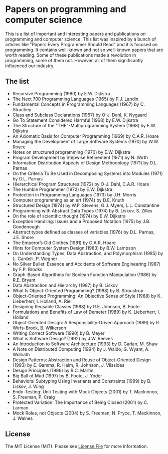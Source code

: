 # Papers on programming and computer science

This is a list of important and interesting papers and publications on programming and computer science. This list
was inspired by a bunch of articles like "Papers Every Programmer Should Read" and it is focused on programming.
It contains well-known and not so well-known papers that are worth reading. Some of these publications made a revolution
in programming, some of them not. However, all of them significantly influenced our industry.

## The list

- Recursive Programming (1960) by E.W. Dijkstra
- The Next 700 Programming Languages (1965) by P.J. Landin
- Fundamental Concepts in Programming Languages (1967) by C. Strachey
- Class and Subclass Declarations (1967) by O-J. Dahl, K. Nygaard
- Go To Statement Considered Harmful (1968) by E.W. Dijkstra
- The Structure of the "THE"-Multiprogramming System (1968) by E.W. Dijkstra
- An Axiomatic Basis for Computer Programming (1969) by C.A.R. Hoare
- Managing the Development of Large Software Systems (1970) by W.W. Royce
- Notes on structured programming (1970) by E.W. Dijkstra
- Program Development by Stepwise Refinement (1971) by N. Wirth
- Information Distribution Aspects of Design Methodology (1971) by D.L. Parnas
- On the Criteria To Be Used in Decomposing Systems into Modules (1971) by D.L. Parnas
- Hierarchical Program Structures (1972) by O-J. Dahl, C.A.R. Hoare
- The Humble Programmer (1972) by E.W. Dijkstra
- Protection in Programming Languages (1973) by J.H. Morris
- Computer programming as an art (1974) by D.E. Knuth
- Structured Design (1974) by W.P. Stevens, G.J. Myers, L.L. Constantine
- Programming with Abstract Data Types (1974) by B. Liskov, S. Zilles
- On the role of scientific thought (1974) by E.W. Dijkstra
- Exception Handling: Issues and a Proposed Notation (1975) by J.B. Goodenough
- Abstract types defined as classes of variables (1976) by D.L. Parnas, J.E. Shore
- The Emperor’s Old Clothes (1981) by C.A.R. Hoare
- Hints for Computer System Design (1983) by B.W. Lampson
- On Understanding Types, Data Abstraction, and Polymorphism (1985) by L. Cardelli, P. Wegner
- No Silver Bullet: Essence and Accidents of Software Engineering (1987) by F.P. Brooks
- Graph-Based Algorithms for Boolean Function Manipulation (1986) by R.E. Bryant
- Data Abstraction and Hierarchy (1987) by B. Liskov
- What Is Object-Oriented Programming? (1988) by B. Stroustrup
- Object-Oriented Programming: An Objective Sense of Style (1988) by K. Lieberherr, I. Holland, A. Riel
- Designing Reusable Classes (1988) by R.E. Johnson, B. Foote
- Formulations and Benefits of Law of Demeter (1989) by K. Lieberherr, I. Holland 
- Object-Oriented Design: A Responsibility-Driven Approach (1989) by R. Wirfs-Brock, B. Wilkerson
- Writing Correct Software (1990) by B. Meyer
- What is Software Design? (1992) by J.W. Reeves
- An Introduction to Software Architecture (1993) by D. Garlan, M. Shaw
- A Note on Distributed Computing (1994) by J. Waldo, G. Wyant, A. Wollrath
- Design Patterns: Abstraction and Reuse of Object-Oriented Design (1993) by E. Gamma, R. Helm, R. Johnson, J. Vlissides
- Design Principles (1996) by R.C. Martin
- Big Ball of Mud (1997) by B. Foote, J. Yoder
- Behavioral Subtyping Using Invariants and Constraints (1999) by B. Liskov, J. Wing
- Endo-Testing: Unit Testing with Mock Objects (2001) by T. Mackinnon, S. Freeman, P. Craig
- Protected Variation: The Importance of Being Closed (2001) by C. Larman
- Mock Roles, not Objects (2004) by S. Freeman, N. Pryce, T. Mackinnon, J. Walnes

## License

The MIT License (MIT). Please see [License File](LICENSE.md) for more information.
